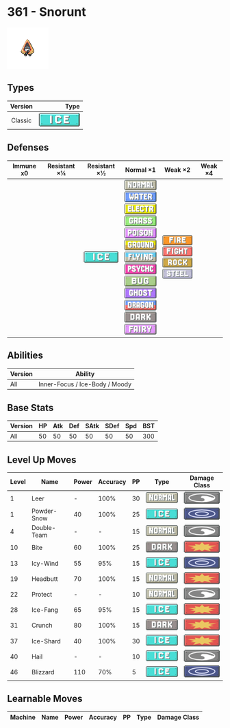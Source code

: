 # 361 - Snorunt

![snorunt](../img/pokemon/361.png)

## Types

| Version | Type                         |
| :-----: | ---------------------------: |
| Classic | ![ice](../img/types/ice.png) |

## Defenses

| Immune x0 | Resistant ×¼ | Resistant ×½                 | Normal ×1                                                                                                                                                                                                                                                                                                                                                                                                                                                                                                  | Weak ×2                                                                                                                                           | Weak ×4 |
| --------- | ------------ | ---------------------------- | ---------------------------------------------------------------------------------------------------------------------------------------------------------------------------------------------------------------------------------------------------------------------------------------------------------------------------------------------------------------------------------------------------------------------------------------------------------------------------------------------------------- | ------------------------------------------------------------------------------------------------------------------------------------------------- | ------- |
|           |              | ![ice](../img/types/ice.png) | ![normal](../img/types/normal.png)<br/>![water](../img/types/water.png)<br/>![electric](../img/types/electric.png)<br/>![grass](../img/types/grass.png)<br/>![poison](../img/types/poison.png)<br/>![ground](../img/types/ground.png)<br/>![flying](../img/types/flying.png)<br/>![psychic](../img/types/psychic.png)<br/>![bug](../img/types/bug.png)<br/>![ghost](../img/types/ghost.png)<br/>![dragon](../img/types/dragon.png)<br/>![dark](../img/types/dark.png)<br/>![fairy](../img/types/fairy.png) | ![fire](../img/types/fire.png)<br/>![fighting](../img/types/fighting.png)<br/>![rock](../img/types/rock.png)<br/>![steel](../img/types/steel.png) |         |

## Abilities

| Version | Ability                        |
| ------- | ------------------------------ |
| All     | Inner-Focus / Ice-Body / Moody |

## Base Stats

| Version | HP | Atk | Def | SAtk | SDef | Spd | BST |
| ------- | -- | --- | --- | ---- | ---- | --- | --- |
| All     | 50 | 50  | 50  | 50   | 50   | 50  | 300 |

## Level Up Moves

| Level | Name        | Power | Accuracy | PP | Type                               | Damage Class                           |
| ----- | ----------- | ----- | -------- | -- | ---------------------------------- | -------------------------------------- |
| 1     | Leer        | -     | 100%     | 30 | ![normal](../img/types/normal.png) | ![status](../img/types/status.png)     |
| 1     | Powder-Snow | 40    | 100%     | 25 | ![ice](../img/types/ice.png)       | ![special](../img/types/special.png)   |
| 4     | Double-Team | -     | -        | 15 | ![normal](../img/types/normal.png) | ![status](../img/types/status.png)     |
| 10    | Bite        | 60    | 100%     | 25 | ![dark](../img/types/dark.png)     | ![physical](../img/types/physical.png) |
| 13    | Icy-Wind    | 55    | 95%      | 15 | ![ice](../img/types/ice.png)       | ![special](../img/types/special.png)   |
| 19    | Headbutt    | 70    | 100%     | 15 | ![normal](../img/types/normal.png) | ![physical](../img/types/physical.png) |
| 22    | Protect     | -     | -        | 10 | ![normal](../img/types/normal.png) | ![status](../img/types/status.png)     |
| 28    | Ice-Fang    | 65    | 95%      | 15 | ![ice](../img/types/ice.png)       | ![physical](../img/types/physical.png) |
| 31    | Crunch      | 80    | 100%     | 15 | ![dark](../img/types/dark.png)     | ![physical](../img/types/physical.png) |
| 37    | Ice-Shard   | 40    | 100%     | 30 | ![ice](../img/types/ice.png)       | ![physical](../img/types/physical.png) |
| 40    | Hail        | -     | -        | 10 | ![ice](../img/types/ice.png)       | ![status](../img/types/status.png)     |
| 46    | Blizzard    | 110   | 70%      | 5  | ![ice](../img/types/ice.png)       | ![special](../img/types/special.png)   |

## Learnable Moves

| Machine | Name | Power | Accuracy | PP | Type | Damage Class |
| ------- | ---- | ----- | -------- | -- | ---- | ------------ |